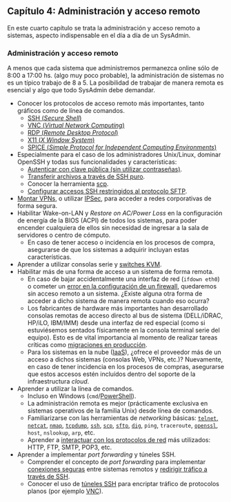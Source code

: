 ## Capítulo 4: Administración y acceso remoto

En este cuarto capítulo se trata la administración y acceso remoto a sistemas,
aspecto indispensable en el día a día de un SysAdmin.

### Administración y acceso remoto

A menos que cada sistema que administremos permanezca online sólo de 8:00 a
17:00 hs. (algo muy poco probable), la administración de sistemas no es un
típico trabajo de 8 a 5. La posibilidad de trabajar de manera remota es
esencial y algo que todo SysAdmin debe demandar.

* Conocer los protocolos de acceso remoto más importantes, tanto gráficos como
  de línea de comandos.
    * [SSH (*Secure Shell*)](https://www.linuxito.com/gnu-linux/nivel-alto/459-como-autenticar-con-clave-publica-en-ssh)
    * [VNC (*Virtual Network Computing*)](https://www.linuxito.com/nix/652-como-gestionar-un-host-virtualbox-headless)
    * [RDP (*Remote Desktop Protocol*)](https://www.linuxito.com/gnu-linux/nivel-basico/166-acceso-remoto-a-sistemas-windows-utilizando-freerdp)
    * [X11 (*X Window System*)](https://www.linuxito.com/gnu-linux/nivel-medio/550-lanzar-aplicaciones-graficas-desde-una-sesion-ssh)
    * [SPICE (*Simple Protocol for Independent Computing Environments*)](https://www.linuxito.com/gnu-linux/nivel-medio/335-como-utilizar-spice-en-maquinas-virtuales-gnu-linux)
* Especialmente para el caso de los administradores Unix/Linux, dominar OpenSSH
  y todas sus funcionalidades y características:
    * [Autenticar con clave pública (sin utilizar contraseñas)](https://www.linuxito.com/gnu-linux/nivel-alto/459-como-autenticar-con-clave-publica-en-ssh).
    * [Transferir archivos a través de SSH puro](https://www.linuxito.com/gnu-linux/nivel-alto/360-transferir-archivos-entre-sistemas-remotos-utilizando-ssh-sin-ftp-sftp-o-scp).
    * Conocer la herramienta [scp](https://www.linuxito.com/gnu-linux/nivel-basico/167-como-transferir-archivos-de-forma-segura-utilizando-ssh).
    * [Configurar accesos SSH restringidos al protocolo SFTP](https://www.linuxito.com/gnu-linux/nivel-alto/187-configurar-sftp-en-red-hat-enterprise-linux-5-5).
* [Montar VPNs](https://www.linuxito.com/121-instalaci%C3%B3n-y-configuracion-de-openvpn.html),
  o utilizar [IPSec](https://www.linuxito.com/gnu-linux/nivel-alto/370-configuracion-de-un-tunel-ipsec-en-gnu-linux-para-conectarse-a-una-vpn-cisco),
  para acceder a redes corporativas de forma segura.
* Habilitar Wake-on-LAN y *Restore on AC/Power Loss* en la configuración de
  energía de la BIOS (ACPI) de todos los sistemas, para poder encender
  cualquiera de ellos sin necesidad de ingresar a la sala de servidores o centro
  de cómputo.
    * En caso de tener acceso o incidencia en los procesos de compra, asegurarse
      de que los sistemas a adquirir incluyan estas características.
* Aprender a utilizar consolas serie y [switches KVM](https://es.wikipedia.org/wiki/Switch_KVM).
* Habilitar más de una forma de acceso a un sistema de forma remota.
    * En caso de bajar accidentalmente una interfaz de red (`ifdown eth0`) o
      cometer un [error en la configuración de un firewall](https://www.linuxito.com/gnu-linux/nivel-alto/330-gestion-del-firewall-en-red-hat-centos),
      quedaremos sin acceso remoto a un sistema. ¿Existe alguna otra forma de
      acceder a dicho sistema de manera remota cuando eso ocurra?
    * Los fabricantes de hardware más importantes han desarrollado consolas
      remotas de acceso directo al bus de sistema (DELL/iDRAC, HP/iLO, IBM/IMM)
      desde una interfaz de red especial (como si estuviésemos sentados
      físicamente en la consola terminal serie del equipo). Esto es de vital
      importancia al momento de realizar tareas críticas como [migraciones en producción](https://www.linuxito.com/gnu-linux/nivel-alto/388-como-migrar-un-servidor-en-produccion-desde-debian-6-a-7).
    * Para los sistemas en la nube ([IaaS](https://en.wikipedia.org/wiki/Cloud_computing#Infrastructure_as_a_service_.28IaaS.29)),
      ¿ofrece el proveedor más de un acceso a dichos sistemas (consolas Web,
      VPNs, etc.)? Nuevamente, en caso de tener incidencia en los procesos de
      compras, asegurarse que estos accesos estén incluídos dentro del soporte
      de la infraestructura *cloud*.
* Aprender a utilizar la línea de comandos.
    * Incluso en Windows (`cmd`/[PowerShell](https://msdn.microsoft.com/en-us/powershell/)).
    * La administración remota es mejor (prácticamente exclusiva en sistemas
      operativos de la familia Unix) desde línea de comandos.
    * Familiarizarse con las herramientas de *networking* básicas: [`telnet`, `netcat`](https://www.linuxito.com/gnu-linux/nivel-medio/102-enviar-correo-con-netcat-telnet),
      [`nmap`](https://www.linuxito.com/seguridad/148-chuleta-de-nmap),
      [`tcpdump`](https://www.linuxito.com/gnu-linux/nivel-medio/542-monitorear-el-trafico-de-red-desde-y-hacia-una-direccion-ip-especifica),
      [`ssh`](https://www.linuxito.com/gnu-linux/nivel-alto/360-transferir-archivos-entre-sistemas-remotos-utilizando-ssh-sin-ftp-sftp-o-scp),
      [`scp`](https://www.linuxito.com/gnu-linux/nivel-basico/167-como-transferir-archivos-de-forma-segura-utilizando-ssh),
      [`sftp`](https://www.linuxito.com/gnu-linux/nivel-alto/187-configurar-sftp-en-red-hat-enterprise-linux-5-5),
      [`dig`](https://www.linuxito.com/gnu-linux/nivel-alto/242-como-instalar-dig-en-red-hat-fedora-centos),
      `ping`, `traceroute`, [`openssl`](https://www.linuxito.com/seguridad/366-verificar-conexiones-ssl-tls-desde-linea-de-comandos-con-openssl),
      `host`, `nslookup`, `arp`, etc.
    * Aprender a [interactuar con los protocolos de red](https://www.linuxito.com/gnu-linux/nivel-medio/328-interactuar-con-un-servidor-de-correo-pop-mediante-telnet-netcat)
      más utilizados: HTTP, FTP, SMTP, POP3, etc.
* Aprender a implementar *port forwarding* y túneles SSH.
    * Comprender el concepto de *port forwarding* para implementar [conexiones seguras](https://www.linuxito.com/gnu-linux/nivel-alto/543-analisis-de-trafico-en-tiempo-real-en-servidores-utilizando-wireshark-y-tcpdump)
      entre sistemas remotos y [redirigir tráfico a través de SSH](https://www.linuxito.com/gnu-linux/nivel-medio/550-lanzar-aplicaciones-graficas-desde-una-sesion-ssh).
    * Conocer el uso de [túneles SSH](https://www.linuxito.com/seguridad/76-como-crear-un-tunel-ssh-a-traves-de-un-proxy-http)
      para encriptar tráfico de protocolos planos (por ejemplo [VNC](https://www.linuxito.com/gnu-linux/nivel-alto/182-como-acceder-a-la-consola-grafica-de-una-maquina-virtual-kvm-en-un-host-sin-entorno-grafico)).

